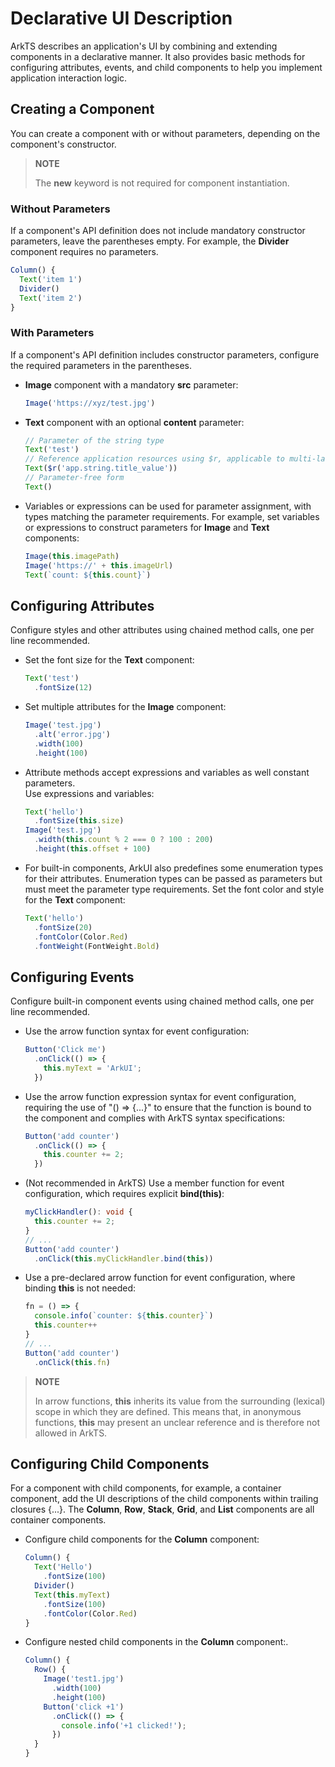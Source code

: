 # Declarative UI Description
<!--Kit: ArkUI-->
<!--Subsystem: ArkUI-->
<!--Owner: @sunfei2021-->
<!--Designer: @sunfei2021-->
<!--Tester: @sally__-->
<!--Adviser: @zhang_yixin13-->

ArkTS describes an application's UI by combining and extending components in a declarative manner. It also provides basic methods for configuring attributes, events, and child components to help you implement application interaction logic.

## Creating a Component

You can create a component with or without parameters, depending on the component's constructor.

>  **NOTE**
>
>  The **new** keyword is not required for component instantiation.

### Without Parameters

If a component's API definition does not include mandatory constructor parameters, leave the parentheses empty. For example, the **Divider** component requires no parameters.

```ts
Column() {
  Text('item 1')
  Divider()
  Text('item 2')
}
```

### With Parameters

If a component's API definition includes constructor parameters, configure the required parameters in the parentheses.

- **Image** component with a mandatory **src** parameter:

  ```ts
  Image('https://xyz/test.jpg')
  ```


- **Text** component with an optional **content** parameter:

  ```ts
  // Parameter of the string type
  Text('test')
  // Reference application resources using $r, applicable to multi-language scenarios.
  Text($r('app.string.title_value'))
  // Parameter-free form
  Text()
  ```

- Variables or expressions can be used for parameter assignment, with types matching the parameter requirements.
    For example, set variables or expressions to construct parameters for **Image** and **Text** components:

    ```ts
    Image(this.imagePath)
    Image('https://' + this.imageUrl)
    Text(`count: ${this.count}`)
    ```


## Configuring Attributes

Configure styles and other attributes using chained method calls, one per line recommended.

- Set the font size for the **Text** component:

  ```ts
  Text('test')
    .fontSize(12)
  ```

- Set multiple attributes for the **Image** component:

  ```ts
  Image('test.jpg')
    .alt('error.jpg')    
    .width(100)    
    .height(100)
  ```

- Attribute methods accept expressions and variables as well constant parameters.<br>Use expressions and variables:

  ```ts
  Text('hello')
    .fontSize(this.size)
  Image('test.jpg')
    .width(this.count % 2 === 0 ? 100 : 200)    
    .height(this.offset + 100)
  ```

- For built-in components, ArkUI also predefines some enumeration types for their attributes. Enumeration types can be passed as parameters but must meet the parameter type requirements.
  Set the font color and style for the **Text** component:

  ```ts
  Text('hello')
    .fontSize(20)
    .fontColor(Color.Red)
    .fontWeight(FontWeight.Bold)
  ```


## Configuring Events

Configure built-in component events using chained method calls, one per line recommended.

- Use the arrow function syntax for event configuration:

  ```ts
  Button('Click me')
    .onClick(() => {
      this.myText = 'ArkUI';
    })
  ```

- Use the arrow function expression syntax for event configuration, requiring the use of "() => {...}" to ensure that the function is bound to the component and complies with ArkTS syntax specifications:

  ```ts
  Button('add counter')
    .onClick(() => {
      this.counter += 2;
    })
  ```

- (Not recommended in ArkTS) Use a member function for event configuration, which requires explicit **bind(this)**:

  ```ts
  myClickHandler(): void {
    this.counter += 2;
  }
  // ...
  Button('add counter')
    .onClick(this.myClickHandler.bind(this))
  ```

- Use a pre-declared arrow function for event configuration, where binding **this** is not needed:

  ```ts
  fn = () => {
    console.info(`counter: ${this.counter}`)
    this.counter++
  }
  // ...
  Button('add counter')
    .onClick(this.fn)
  ```

> **NOTE**
>
> In arrow functions, **this** inherits its value from the surrounding (lexical) scope in which they are defined. This means that, in anonymous functions, **this** may present an unclear reference and is therefore not allowed in ArkTS.

## Configuring Child Components

For a component with child components, for example, a container component, add the UI descriptions of the child components within trailing closures {...}. The **Column**, **Row**, **Stack**, **Grid**, and **List** components are all container components.

- Configure child components for the **Column** component:

  ```ts
  Column() {
    Text('Hello')
      .fontSize(100)
    Divider()
    Text(this.myText)
      .fontSize(100)
      .fontColor(Color.Red)
  }
  ```

- Configure nested child components in the **Column** component:.

  ```ts
  Column() {
    Row() {
      Image('test1.jpg')
        .width(100)
        .height(100)
      Button('click +1')
        .onClick(() => {
          console.info('+1 clicked!');
        })
    }
  }
  ```
